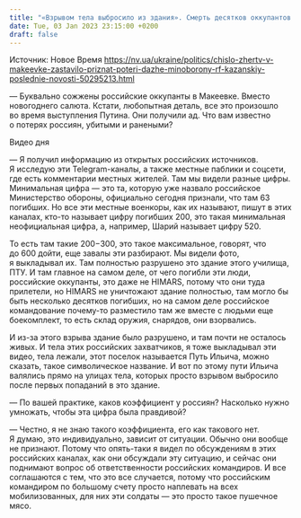 ```yaml
---
title: "«Взрывом тела выбросило из здания». Смерть десятков оккупантов в Макеевке не первое массовое уничтожение мобилизованных — Казанский"
date: Tue, 03 Jan 2023 23:15:00 +0200
draft: false
---
```

Источник: Новое Время https://nv.ua/ukraine/politics/chislo-zhertv-v-makeevke-zastavilo-priznat-poteri-dazhe-minoborony-rf-kazanskiy-poslednie-novosti-50295213.html


— Буквально сожжены российские оккупанты в Макеевке. Вместо новогоднего салюта. Кстати, любопытная деталь, все это произошло во время выступления Путина. Они получили ад. Что вам известно о потерях россиян, убитыми и ранеными?

 Видео дня   

— Я получил информацию из открытых российских источников. Я исследую эти Telegram-каналы, а также местные паблики и соцсети, где есть комментарии местных жителей. Там мы видели разные цифры. Минимальная цифра — это та, которую уже назвало российское Министерство обороны, официально сегодня признали, что там 63 погибших. Но все эти местные военкоры, как их называют, пишут в этих каналах, кто-то называет цифру погибших 200, это такая минимальная неофициальная цифра, а, например, Шарий называет цифру 520.

То есть там такие 200−300, это такое максимальное, говорят, что до 600 дойти, еще завалы эти разбирают. Мы видели фото, я выкладывал их. Там полностью разрушено это здание этого училища, ПТУ. И там главное на самом деле, от чего погибли эти люди, российские оккупанты, это даже не HIMARS, потому что они туда прилетели, но HIMARS не уничтожают здание полностью, там могло бы быть несколько десятков погибших, но на самом деле российское командование почему-то разместило там же вместе с людьми еще боекомплект, то есть склад оружия, снарядов, они взорвались.

И из-за этого взрыва здание было разрушено, и там почти не осталось живых. И тела этих российских захватчиков, я тоже выкладывал эти видео, тела лежали, этот поселок называется Путь Ильича, можно сказать, такое символическое название. И вот по этому пути Ильича валялись прямо на улицах тела, которых просто взрывом выбросило после первых попаданий в это здание.

— По вашей практике, каков коэффициент у россиян? Насколько нужно умножать, чтобы эта цифра была правдивой?

— Честно, я не знаю такого коэффициента, его как такового нет. Я думаю, это индивидуально, зависит от ситуации. Обычно они вообще не признают. Потому что опять-таки я видел по обсуждениям в этих российских каналах, как они обсуждали эту ситуацию, и сейчас они поднимают вопрос об ответственности российских командиров. И все соглашаются с тем, что это все случается, потому что российским командиром по большому счету просто наплевать на всех мобилизованных, для них эти солдаты — это просто такое пушечное мясо.
